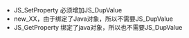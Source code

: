 - JS_SetProperty 必须增加JS_DupValue
- new_XX，由于绑定了Java对象，所以不需要JS_DupValue
- JS_GetProperty 绑定了java对象，所以也不需要JS_DupValue